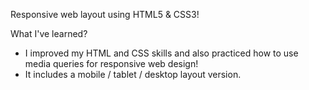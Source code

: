 Responsive web layout using HTML5 & CSS3!


What I've learned? 

 -  I improved my HTML and CSS skills and also practiced how to use media queries for responsive web design!
 -  It includes a mobile / tablet / desktop layout version.
